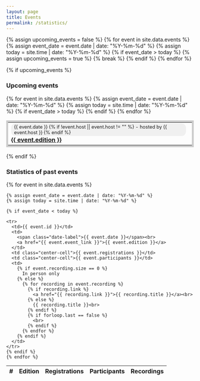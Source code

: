 ```yaml
---
layout: page
title: Events
permalink: /statistics/
---
```


<style>
  .date-label {
    display: inline-block;
    padding: 2px 8px;
    margin-right: 8px;
    background-color: #f0f0f0;
    border-radius: 12px;
    font-size: 0.8em;
  }
  .center-cell {
    text-align: center; /* Center align text horizontally */
    vertical-align: middle; /* Center align text vertically */
  }
</style>

{% assign upcoming_events = false %}
{% for event in site.data.events %}
  {% assign event_date = event.date | date: "%Y-%m-%d" %}
  {% assign today = site.time | date: "%Y-%m-%d" %}
  {% if event_date > today %}
    {% assign upcoming_events = true %}
    {% break %}
  {% endif %}
{% endfor %}

{% if upcoming_events %}
### Upcoming events
<table width="100%" style="border: 5px solid #ccc; border-collapse: collapse;">
  {% for event in site.data.events %}
    {% assign event_date = event.date | date: "%Y-%m-%d" %}
    {% assign today = site.time | date: "%Y-%m-%d" %}
    {% if event_date > today %}
      <tr>
        <td>
          <span class="date-label">{{ event.date }}
          {% if !event.host || event.host != "" %}
          - hosted by {{ event.host }}
          {% endif %}
          </span><br>
          <strong><a href="{{ event.event_link }}">{{ event.edition }}</a></strong>
        </td>
      </tr>
    {% endif %}
  {% endfor %}
</table>
{% endif %}


### Statistics of past events

<table>
  <thead>
    <tr>
      <th>#</th>
      <th>Edition</th>
      <th>Registrations</th>
      <th>Participants</th>
      <th>Recordings</th>
    </tr>
  </thead>
  <tbody>
    {% for event in site.data.events %}
      
    {% assign event_date = event.date | date: "%Y-%m-%d" %}
    {% assign today = site.time | date: "%Y-%m-%d" %}
  
    {% if event_date < today %}

    <tr>
      <td>{{ event.id }}</td>
      <td>
        <span class="date-label">{{ event.date }}</span><br>
        <a href="{{ event.event_link }}">{{ event.edition }}</a>
      </td>
      <td class="center-cell">{{ event.registrations }}</td>
      <td class="center-cell">{{ event.participants }}</td>
      <td>
        {% if event.recording.size == 0 %}
          In person only
        {% else %}
          {% for recording in event.recording %}
            {% if recording.link %}
              <a href="{{ recording.link }}">{{ recording.title }}</a><br>
            {% else %}
              {{ recording.title }}<br>
            {% endif %}
            {% if forloop.last == false %}
              <br>
            {% endif %}
          {% endfor %}
        {% endif %}
      </td>
    </tr>
    {% endif %}
    {% endfor %}
  </tbody>
</table>
